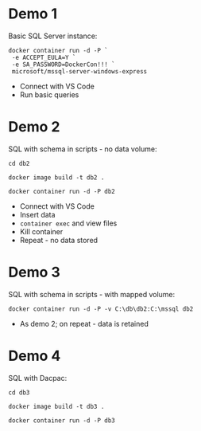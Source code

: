 
# Demo 1

Basic SQL Server instance:

```
docker container run -d -P `
 -e ACCEPT_EULA=Y `
 -e SA_PASSWORD=DockerCon!!! `
 microsoft/mssql-server-windows-express
```

* Connect with VS Code
* Run basic queries

# Demo 2

SQL with schema in scripts - no data volume:

```
cd db2

docker image build -t db2 .

docker container run -d -P db2
```

* Connect with VS Code
* Insert data
* `container exec` and view files
* Kill container
* Repeat - no data stored

# Demo 3 

SQL with schema in scripts - with mapped volume:

```
docker container run -d -P -v C:\db\db2:C:\mssql db2
```

* As demo 2; on repeat - data is retained

# Demo 4

SQL with Dacpac:

```
cd db3

docker image build -t db3 .

docker container run -d -P db3
```

